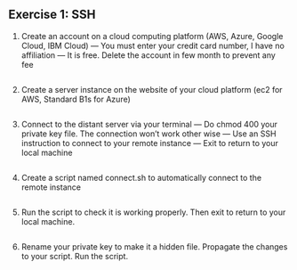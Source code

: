 ## Exercise 1: SSH 

1. Create an account on a cloud computing platform (AWS, Azure, Google Cloud, IBM Cloud) — You must enter your credit card number, I have no affiliation — It is free. Delete the account in few month to prevent any fee 
```
```

2. Create a server instance on the website of your cloud platform (ec2 for AWS, Standard B1s for Azure) 
```
```
3. Connect to the distant server via your terminal — Do chmod 400 your private key file. The connection won’t work other wise — Use an SSH instruction to connect to your remote instance — Exit to return to your local machine 
```
```
4. Create a script named connect.sh to automatically connect to the remote instance 
```
```
5. Run the script to check it is working properly. Then exit to return to your local machine. 
```
```
6. Rename your private key to make it a hidden file. Propagate the changes to your script. Run the script.
```
```
